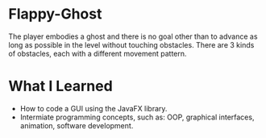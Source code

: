 # Flappy-Ghost
The player embodies a ghost and there is no goal other than to advance as long as possible in the level without touching obstacles. There are 3 kinds of obstacles, each with a different movement pattern.

# What I Learned
* How to code a GUI using the JavaFX library.
* Intermiate programming concepts, such as: OOP, graphical interfaces, animation, software development.
